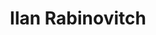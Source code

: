 ---
avatar: /images/people/irabinovitch.jpg
avatar_small: /images/people/irabinovitch_small.jpg
bio: null
homepage: null
instagram: null
linkedin: null
title: Ilan Rabinovitch
twitter: null
type: guest
username: irabinovitch
youtube: null
---